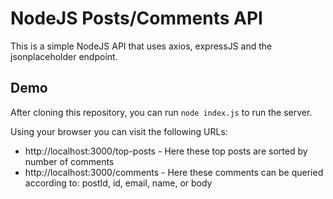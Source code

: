 # NodeJS Posts/Comments API

This is a simple NodeJS API that uses axios, expressJS and the jsonplaceholder endpoint.

## Demo

After cloning this repository, you can run `node index.js` to run the server.

Using your browser you can visit the following URLs:
- http://localhost:3000/top-posts
        - Here these top posts are sorted by number of comments
- http://localhost:3000/comments
        - Here these comments can be queried according to: postId, id, email, name, or body

